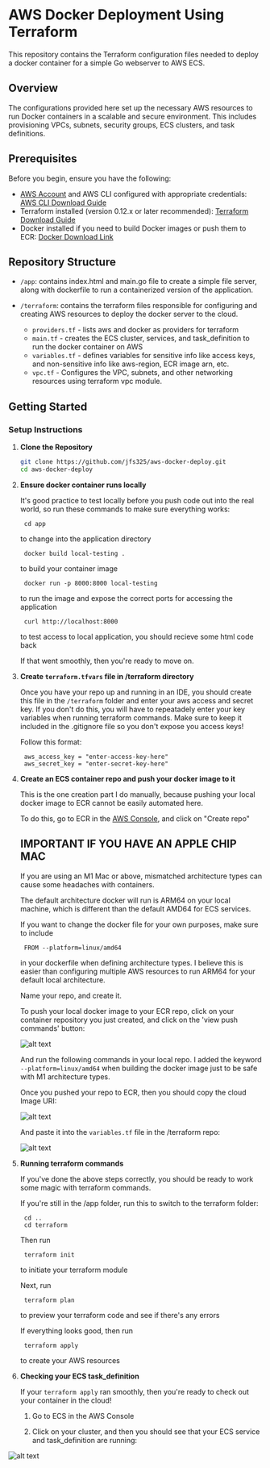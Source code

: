 # AWS Docker Deployment Using Terraform

This repository contains the Terraform configuration files needed to deploy a docker container for a simple Go webserver to AWS ECS.

## Overview

The configurations provided here set up the necessary AWS resources to run Docker containers in a scalable and secure environment. This includes provisioning VPCs, subnets, security groups, ECS clusters, and task definitions.

## Prerequisites

Before you begin, ensure you have the following: 
- [AWS Account](https://aws.amazon.com/console/) and AWS CLI configured with appropriate credentials: [AWS CLI Download Guide](https://docs.aws.amazon.com/cli/latest/userguide/getting-started-install.html)
- Terraform installed (version 0.12.x or later recommended): [Terraform Download Guide](https://developer.hashicorp.com/terraform/install)
- Docker installed if you need to build Docker images or push them to ECR: [Docker Download Link](https://www.docker.com/products/docker-desktop/)

## Repository Structure

- `/app`: contains index.html and main.go file to create a simple file server, along with dockerfile to run a containerized version of the application.

- `/terraform`: contains the terraform files responsible for configuring and creating AWS resources to deploy the docker server to the cloud.
    - `providers.tf` - lists aws and docker as providers for terraform
    - `main.tf` - creates the ECS cluster, services, and task_definition to run the docker container on AWS
    - `variables.tf` - defines variables for sensitive info like access keys, and non-sensitive info like aws-region, ECR image arn, etc.
    - `vpc.tf` - Configures the VPC, subnets, and other networking resources using terraform vpc module.

## Getting Started

### Setup Instructions

1. **Clone the Repository**

   ```bash
   git clone https://github.com/jfs325/aws-docker-deploy.git
   cd aws-docker-deploy

2. **Ensure docker container runs locally**

    It's good practice to test locally before you push code out into the real world, so run these commands to make sure everything works:

        cd app 
    to change into the application directory
    
        docker build local-testing . 
    to build your container image

        docker run -p 8000:8000 local-testing 
    to run the image and expose the correct ports for accessing the application
    
        curl http://localhost:8000
    to test access to local application, you should recieve some html code back

    If that went smoothly, then you're ready to move on.

3. **Create `terraform.tfvars` file in /terraform directory**

    Once you have your repo up and running in an IDE, you should create this file in the `/terraform` folder and enter your aws access and secret key. If you don't do this, you will have to repeatadely enter your key variables when running terraform commands. Make sure to keep it included in the .gitignore file so you don't expose you access keys!

    Follow this format:

        aws_access_key = "enter-access-key-here"
        aws_secret_key = "enter-secret-key-here"

4. **Create an ECS container repo and push your docker image to it**
    
    This is the one creation part I do manually, because pushing your local docker image to ECR cannot be easily automated here.

    To do this, go to ECR in the [AWS Console](https://aws.amazon.com/console/), and click on "Create repo"

    ## IMPORTANT IF YOU HAVE AN APPLE CHIP MAC
        
    If you are using an M1 Mac or above, mismatched architecture types can cause some headaches with containers. 
    
    The default architecture docker will run is ARM64 on your local machine, which is different than the default AMD64 for ECS services.

    If you want to change the docker file for your own purposes, make sure to include
        
        FROM --platform=linux/amd64 
    
    in your dockerfile when defining architecture types. I believe this is easier than configuring multiple AWS resources to run ARM64 for your default local architecture. 
    
    Name your repo, and create it.

    To push your local docker image to your ECR repo, click on your container repository you just created, and click on the 'view push commands' button:

     ![alt text](./pictures/push-commands.png)

    And run the following commands in your local repo. I added the keyword `--platform=linux/amd64` when building the docker image just to be safe with M1 architecture types.

    Once you pushed your repo to ECR, then you should copy the cloud Image URI:

    ![alt text](./pictures/copy-uri.png)

    And paste it into the `variables.tf` file in the /terraform repo:

    ![alt text](./pictures/replace-uri.png)


5. **Running terraform commands**

    If you've done the above steps correctly, you should be ready to work some magic with terraform commands.

    If you're still in the /app folder, run this to switch to the terraform folder:
    
        cd ..  
        cd terraform

    Then run 
    
        terraform init 
    to initiate your terraform module

    
    
    Next, run 
        
        terraform plan 
    to preview your terraform code and see if there's any errors
        

    If everything looks good, then run 
    
        terraform apply
    to create your AWS resources

6. **Checking your ECS task_definition** 
    
    If your `terraform apply` ran smoothly, then you're ready to check out your container in the cloud!

    1. Go to ECS in the AWS Console

    2. Click on your cluster, and then you should see that your ECS service and task_definition are running:

![alt text](./pictures/running-task.png)

